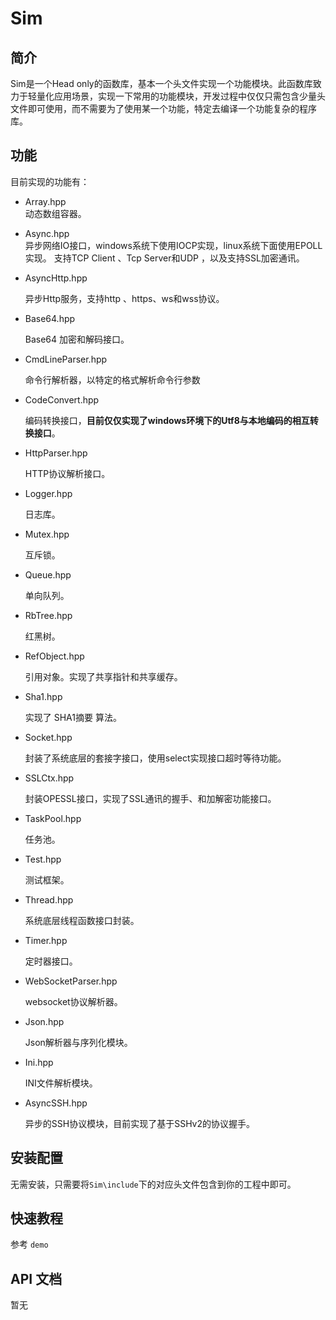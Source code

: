 # Sim
## 简介 
  Sim是一个Head only的函数库，基本一个头文件实现一个功能模块。此函数库致力于轻量化应用场景，实现一下常用的功能模块，开发过程中仅仅只需包含少量头文件即可使用，而不需要为了使用某一个功能，特定去编译一个功能复杂的程序库。

## 功能
  目前实现的功能有： 
  
  + Array.hpp    
    动态数组容器。
  + Async.hpp                        
    异步网络IO接口，windows系统下使用IOCP实现，linux系统下面使用EPOLL实现。
    支持TCP Client 、Tcp Server和UDP ，以及支持SSL加密通讯。
  + AsyncHttp.hpp
  
    异步Http服务，支持http 、https、ws和wss协议。
  + Base64.hpp

    Base64 加密和解码接口。
  + CmdLineParser.hpp

    命令行解析器，以特定的格式解析命令行参数 
  + CodeConvert.hpp

    编码转换接口，**目前仅仅实现了windows环境下的Utf8与本地编码的相互转换接口**。
  + HttpParser.hpp

    HTTP协议解析接口。
  + Logger.hpp

    日志库。
  + Mutex.hpp

    互斥锁。
  + Queue.hpp

    单向队列。
  + RbTree.hpp

    红黑树。
  + RefObject.hpp

    引用对象。实现了共享指针和共享缓存。
  + Sha1.hpp

    实现了 SHA1摘要 算法。
  + Socket.hpp

    封装了系统底层的套接字接口，使用select实现接口超时等待功能。
  + SSLCtx.hpp
  
    封装OPESSL接口，实现了SSL通讯的握手、和加解密功能接口。
  + TaskPool.hpp

    任务池。
  + Test.hpp
    
    测试框架。
  + Thread.hpp

    系统底层线程函数接口封装。
  + Timer.hpp

    定时器接口。
  + WebSocketParser.hpp

    websocket协议解析器。
  + Json.hpp

    Json解析器与序列化模块。
  + Ini.hpp

    INI文件解析模块。
  + AsyncSSH.hpp

    异步的SSH协议模块，目前实现了基于SSHv2的协议握手。
 
   
## 安装配置
   无需安装，只需要将```Sim\include```下的对应头文件包含到你的工程中即可。

## 快速教程
   参考 ```demo```

## API 文档
   暂无

